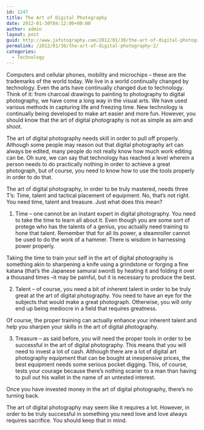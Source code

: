 ```yaml
---
id: 1247
title: The Art of Digital Photography
date: 2012-01-30T04:12:00+00:00
author: admin
layout: post
guid: http://www.jafotography.com/2012/01/30/the-art-of-digital-photography-2/
permalink: /2012/01/30/the-art-of-digital-photography-2/
categories:
  - Technology
---
```

Computers and cellular phones, mobility and microchips – these are the trademarks of the world today. We live in a world continually changed by technology. Even the arts have continually changed due to technology. Think of it: from charcoal drawings to painting to photography to digital photography, we have come a long way in the visual arts. We have used various methods in capturing life and freezing time. New technology is continually being developed to make art easier and more fun. However, you should know that the art of digital photography is not as simple as aim and shoot.

The art of digital photography needs skill in order to pull off properly. Although some people may reason out that digital photography art can always be edited, many people do not really know how much work editing can be. Oh sure, we can say that technology has reached a level wherein a person needs to do practically nothing in order to achieve a great photograph, but of course, you need to know how to use the tools properly in order to do that.

The art of digital photography, in order to be truly mastered, needs three T&#8217;s: Time, talent and tactical placement of equipment. No, that&#8217;s not right. You need time, talent and treasure. Just what does this mean?

1) Time – one cannot be an instant expert in digital photography. You need to take the time to learn all about it. Even though you are some sort of protege who has the talents of a genius, you actually need training to hone that talent. Remember that for all its power, a steamroller cannot be used to do the work of a hammer. There is wisdom in harnessing power properly.

Taking the time to train your self in the art of digital photography is something akin to sharpening a knife using a grindstone or forging a fine katana (that&#8217;s the Japanese samurai sword) by heating it and folding it over a thousand times –it may be painful, but it is necessary to produce the best.

2) Talent – of course, you need a bit of inherent talent in order to be truly great at the art of digital photography. You need to have an eye for the subjects that would make a great photograph. Otherwise, you will only end up being mediocre in a field that requires greatness.

Of course, the proper training can actually enhance your inherent talent and help you sharpen your skills in the art of digital photography.

3) Treasure – as said before, you will need the proper tools in order to be successful in the art of digital photography. This means that you will need to invest a lot of cash. Although there are a lot of digital art photography equipment that can be bought at inexpensive prices, the best equipment needs some serious pocket digging. This, of course, tests your courage because there&#8217;s nothing scarier to a man than having to pull out his wallet in the name of an untested interest. 

Once you have invested money in the art of digital photography, there&#8217;s no turning back. 

The art of digital photography may seem like it requires a lot. However, in order to be truly successful in something you need love and love always requires sacrifice. You should keep that in mind.